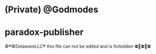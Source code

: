 # (Private) @Godmodes
paradox-publisher
=================

©®©DelawareLLC®
this file can not be edited and is forbidden ⛔🚫⛔🔀⛔
